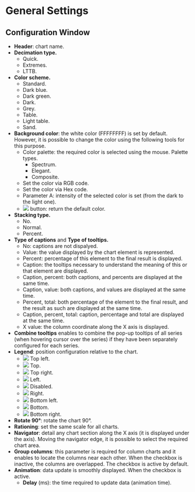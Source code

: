 # General Settings

## Configuration Window

* **Header**: chart name.
* **Decimation type.**
   * Quick.
   * Extremes.
   * LTTB.
* **Color scheme.**
   * Standard.
   * Dark blue.
   * Dark green.
   * Dark.
   * Grey.
   * Table.
   * Light table.
   * Sand.
* **Background color**: the white color (FFFFFFFF) is set by default. However, it is possible to change the color using the following tools for this purpose.
   * Color palette: the required color is selected using the mouse. Palette types.
      * Spectrum.
      * Elegant.
      * Composite.
   * Set the color via RGB code.
   * Set the color via Hex code.
   * Parameter A: intensity of the selected color is set (from the dark to the light one).
   * ![](../../images/icons/toolbar-controls/undo_default.svg) button: return the default color.
* **Stacking type.**
   * No.
   * Normal.
   * Percent.
* **Type of captions** and **Type of tooltips.**
   * No: captions are not dispalyed.
   * Value: the value displayed by the chart element is represented.
   * Percent: percentage of this element to the final result is displayed.
   * Caption: the tooltips necessary to understand the meaning of this or that element are displayed.
   * Caption, percent: both captions, and percents are displayed at the same time.
   * Caption, value: both captions, and values are displayed at the same time.
   * Percent, total: both percentage of the element to the final result, and the result as such are displayed at the same time.
   * Caption, percent, total: caption, percentage and total are displayed at the same time.
   * X value: the column coordinate along the X axis is displayed.
* **Combine tooltips** enables to combine the pop-up tooltips of all series (when hovering cursor over the series) if they have been separately configured for each series.
* **Legend**: position configuration relative to the chart.
   * ![](../../images/icons/legend-alignments_24x24/legend-alignments-left-top_default.svg) Top left.
   * ![](../../images/icons/legend-alignments_24x24/legend-alignments-top_default.svg) Top.
   * ![](../../images/icons/legend-alignments_24x24/legend-alignments-right-top_default.svg) Top right.
   * ![](../../images/icons/legend-alignments_24x24/legend-alignments-left_default.svg) Left.
   * ![](../../images/icons/legend-alignments_24x24/legend-alignments-disabled_default.svg) Disabled.
   * ![](../../images/icons/legend-alignments_24x24/legend-alignments-right_default.svg) Right.
   * ![](../../images/icons/legend-alignments_24x24/legend-alignments-left-bottom_default.svg) Bottom left.
   * ![](../../images/icons/legend-alignments_24x24/legend-alignments-bottom_default.svg) Bottom.
   * ![](../../images/icons/legend-alignments_24x24/legend-alignments-right-bottom_default.svg) Bottom right.
* **Rotate 90°**: rotate the chart 90°.
* **Rationing**: set the same scale for all charts.
* **Navigator**: detail any chart section along the X axis (it is displayed under the axis). Moving the navigator edge, it is possible to select the required chart area.
* **Group columns**: this parameter is required for column charts and it enables to locate the columns near each other. When the checkbox is inactive, the columns are overlapped. The checkbox is active by default.
* **Animation**: data update is smoothly displayed. When the checkbox is active.
   * **Delay** (ms): the time required to update data (animation time).

